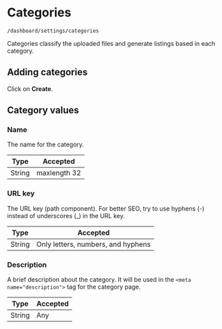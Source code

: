 # Categories

`/dashboard/settings/categories`

Categories classify the uploaded files and generate listings based in each category.

## Adding categories

Click on **Create**.

## Category values

### Name

The name for the category.

| Type   | Accepted     |
| ------ | ------------ |
| String | maxlength 32 |

### URL key

The URL key (path component). For better SEO, try to use hyphens (-) instead of underscores (_) in the URL key.

| Type   | Accepted                           |
| ------ | ---------------------------------- |
| String | Only letters, numbers, and hyphens |

### Description

A brief description about the category. It will be used in the `<meta name="description">` tag for the category page.

| Type   | Accepted |
| ------ | -------- |
| String | Any      |
